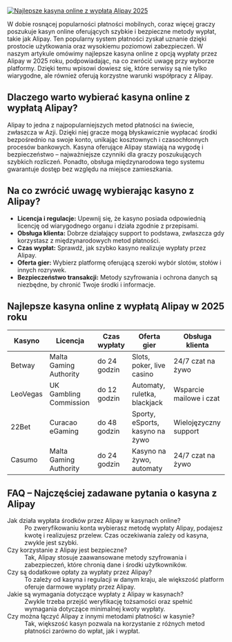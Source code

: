 [![Najlepsze kasyna online z wypłatą Alipay 2025](https://123-caf.pages.dev/gitsignup.png)](https://vrmoo.ru/Bt82HjjY)

<p>W dobie rosnącej popularności płatności mobilnych, coraz więcej graczy poszukuje kasyn online oferujących szybkie i bezpieczne metody wypłat, takie jak Alipay. Ten popularny system płatności zyskał uznanie dzięki prostocie użytkowania oraz wysokiemu poziomowi zabezpieczeń. W naszym artykule omówimy najlepsze kasyna online z opcją wypłaty przez Alipay w 2025 roku, podpowiadając, na co zwrócić uwagę przy wyborze platformy. Dzięki temu wpisowi dowiesz się, które serwisy są nie tylko wiarygodne, ale również oferują korzystne warunki współpracy z Alipay.</p>  <h2>Dlaczego warto wybierać kasyna online z wypłatą Alipay?</h2> <p>Alipay to jedna z najpopularniejszych metod płatności na świecie, zwłaszcza w Azji. Dzięki niej gracze mogą błyskawicznie wypłacać środki bezpośrednio na swoje konto, unikając kosztownych i czasochłonnych procesów bankowych. Kasyna oferujące Alipay stawiają na wygodę i bezpieczeństwo – najważniejsze czynniki dla graczy poszukujących szybkich rozliczeń. Ponadto, obsługa międzynarodowa tego systemu gwarantuje dostęp bez względu na miejsce zamieszkania.</p>  <h2>Na co zwrócić uwagę wybierając kasyno z Alipay?</h2> <ul>   <li><strong>Licencja i regulacje:</strong> Upewnij się, że kasyno posiada odpowiednią licencję od wiarygodnego organu i działa zgodnie z przepisami.</li>   <li><strong>Obsługa klienta:</strong> Dobrze działający support to podstawa, zwłaszcza gdy korzystasz z międzynarodowych metod płatności.</li>   <li><strong>Czas wypłat:</strong> Sprawdź, jak szybko kasyno realizuje wypłaty przez Alipay.</li>   <li><strong>Oferta gier:</strong> Wybierz platformę oferującą szeroki wybór slotów, stołów i innych rozrywek.</li>   <li><strong>Bezpieczeństwo transakcji:</strong> Metody szyfrowania i ochrona danych są niezbędne, by chronić Twoje środki i informacje.</li> </ul>  <h2>Najlepsze kasyna online z wypłatą Alipay w 2025 roku</h2> <table>   <thead>     <tr>       <th>Kasyno</th>       <th>Licencja</th>       <th>Czas wypłaty</th>       <th>Oferta gier</th>       <th>Obsługa klienta</th>     </tr>   </thead>   <tbody>     <tr>       <td>Betway</td>       <td>Malta Gaming Authority</td>       <td>do 24 godzin</td>       <td>Slots, poker, live casino</td>       <td>24/7 czat na żywo</td>     </tr>     <tr>       <td>LeoVegas</td>       <td>UK Gambling Commission</td>       <td>do 12 godzin</td>       <td>Automaty, ruletka, blackjack</td>       <td>Wsparcie mailowe i czat</td>     </tr>     <tr>       <td>22Bet</td>       <td>Curacao eGaming</td>       <td>do 48 godzin</td>       <td>Sporty, eSports, kasyno na żywo</td>       <td>Wielojęzyczny support</td>     </tr>     <tr>       <td>Casumo</td>       <td>Malta Gaming Authority</td>       <td>do 24 godzin</td>       <td>Kasyno na żywo, automaty</td>       <td>24/7 czat na żywo</td>     </tr>   </tbody> </table>  <h2>FAQ – Najczęściej zadawane pytania o kasyna z Alipay</h2> <dl>   <dt>Jak działa wypłata środków przez Alipay w kasynach online?</dt>   <dd>Po zweryfikowaniu konta wybierasz metodę wypłaty Alipay, podajesz kwotę i realizujesz przelew. Czas oczekiwania zależy od kasyna, zwykle jest szybki.</dd>    <dt>Czy korzystanie z Alipay jest bezpieczne?</dt>   <dd>Tak, Alipay stosuje zaawansowane metody szyfrowania i zabezpieczeń, które chronią dane i środki użytkowników.</dd>    <dt>Czy są dodatkowe opłaty za wypłaty przez Alipay?</dt>   <dd>To zależy od kasyna i regulacji w danym kraju, ale większość platform oferuje darmowe wypłaty przez Alipay.</dd>    <dt>Jakie są wymagania dotyczące wypłaty z Alipay w kasynach?</dt>   <dd>Zwykle trzeba przejść weryfikację tożsamości oraz spełnić wymagania dotyczące minimalnej kwoty wypłaty.</dd>    <dt>Czy można łączyć Alipay z innymi metodami płatności w kasynie?</dt>   <dd>Tak, większość kasyn pozwala na korzystanie z różnych metod płatności zarówno do wpłat, jak i wypłat.</dd> </dl>